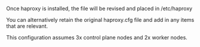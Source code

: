 Once haproxy is installed, the file will be revised and placed in /etc/haproxy

You can alternatively retain the original haproxy.cfg file and add in any items that are relevant.

This configuration assumes 3x control plane nodes and 2x worker nodes.
